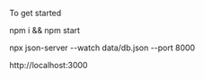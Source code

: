 To get started 

npm i && npm start

npx json-server --watch data/db.json --port 8000 

http://localhost:3000
